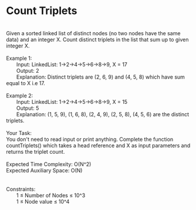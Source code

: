 <h1>Count Triplets</h1>
<p><br>
Given a sorted linked list of distinct nodes (no two nodes have the same data) and an integer X. Count distinct triplets in the list that sum up to given integer X.<br>
<br>
Example 1:<br>
&emsp;&emsp;Input: LinkedList: 1->2->4->5->6->8->9, X = 17<br>
&emsp;&emsp;Output: 2<br>
&emsp;&emsp;Explanation: Distinct triplets are (2, 6, 9) and (4, 5, 8) which have sum equal to X i.e 17.<br>
<br>
Example 2:<br>
&emsp;&emsp;Input: LinkedList: 1->2->4->5->6->8->9, X = 15<br>
&emsp;&emsp;Output: 5<br>
&emsp;&emsp;Explanation: (1, 5, 9), (1, 6, 8), (2, 4, 9), (2, 5, 8), (4, 5, 6) are the distinct triplets.<br>
<br>
Your Task:<br>  
You don't need to read input or print anything. Complete the function countTriplets() which takes a head reference and X as input parameters and returns the triplet count.<br>
<br>
Expected Time Complexity: O(N^2)<br>
Expected Auxiliary Space: O(N)<br>
<br>
<br>
Constraints:<br>
&emsp;&emsp;1 ≤ Number of Nodes ≤ 10^3<br> 
&emsp;&emsp;1 ≤ Node value ≤ 10^4<br>
<br></p>
